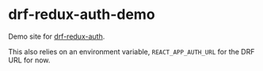 # drf-redux-auth-demo

Demo site for [drf-redux-auth](https://github.com/jamstooks/drf-redux-auth).

This also relies on an environment variable, `REACT_APP_AUTH_URL`
for the DRF URL for now.